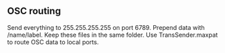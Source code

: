 ## OSC routing

Send everything to 255.255.255.255 on port 6789. Prepend data with /name/label.
Keep these files in the same folder. Use TransSender.maxpat to route OSC data to local ports. 